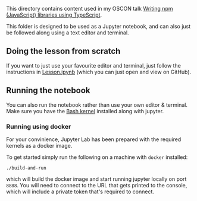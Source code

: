 This directory contains content used in my OSCON talk
[Writing npm (JavaScript) libraries using TypeScript](https://conferences.oreilly.com/oscon/oscon-or/public/schedule/detail/75953).

This folder is designed to be used as a Jupyter notebook,
and can also just be followed along using a text editor and terminal.

## Doing the lesson from scratch

If you want to just use your favourite editor and terminal,
just follow the instructions in [Lesson.ipynb](Lesson.ipynb)
(which you can just open and view on GitHub).

## Running the notebook

You can also run the notebook rather than use your own editor & terminal.
Make sure you have the [Bash kernel](https://github.com/takluyver/bash_kernel)
installed along with jupyter.

### Running using docker

For your convinience, Jupyter Lab has been prepared with the required kernels as a docker image.

To get started simply run the following on a machine with `docker` installed:

```
./build-and-run
```

which will build the docker image and start running jupyter locally on port `8888`.
You will need to connect to the URL that gets printed to the console,
which will include a private token that's required to connect.